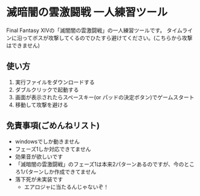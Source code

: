 # 滅暗闇の雲激闘戦 一人練習ツール

Final Fantasy XIVの「滅闇闇の雲激闘戦」の一人練習ツールです。
タイムラインに沿ってボスが攻撃してくるのでひたすら避けてください。(こちらから攻撃はできません)

## 使い方

1. 実行ファイルをダウンロードする
2. ダブルクリックで起動する
3. 画面が表示されたらスペースキー(or パッドの決定ボタン)でゲームスタート
4. 移動して攻撃を避ける

## 免責事項(ごめんねリスト)

- windowsでしか動きません
- フェーズ1しか対応できてません
- 効果音が欲しいです
- 「滅暗闇の雲激闘戦」のフェーズ1は本来2パターンあるのですが、今のところ1パターンしか作成できてません
- 落下死が未実装です
  - エアロジャに当たるんじゃないぞ！
